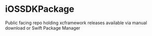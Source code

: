 # iOSSDKPackage
Public facing repo holding xcframework releases available via manual download or Swift Package Manager
